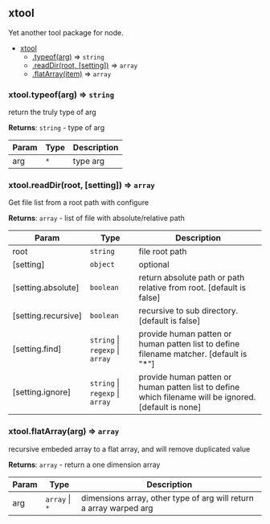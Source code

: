 
## xtool
<a name="xtool"></a>
Yet another tool package for node.

* [xtool](#xtool)
    * [.typeof(arg)](#xtool+typeof) ⇒ <code>string</code>
    * [.readDir(root, [setting])](#xtool+readDir) ⇒ <code>array</code>
    * [.flatArray(item)](#xtool+flatArray) ⇒ <code>array</code>


<a name="xtool+typeof"></a>

### xtool.typeof(arg) ⇒ <code>string</code>
return the truly type of arg

**Returns**: <code>string</code> - type of arg  

| Param | Type | Description |
| --- | --- | --- |
| arg | <code>\*</code> | type arg |

<a name="xtool+readDir"></a>

### xtool.readDir(root, [setting]) ⇒ <code>array</code>
Get file list from a root path with configure

**Returns**: <code>array</code> - list of file with absolute/relative path  

| Param | Type | Description |
| --- | --- | --- |
| root | <code>string</code> | file root path |
| [setting] | <code>object</code> | optional |
| [setting.absolute] | <code>boolean</code> | return absolute path or path relative from root. [default is false] |
| [setting.recursive] | <code>boolean</code> | recursive to sub directory. [default is false] |
| [setting.find] | <code>string</code> \| <code>regexp</code> \| <code>array</code> | provide human patten or human patten list to define filename matcher. [default is "*"] |
| [setting.ignore] | <code>string</code> \| <code>regexp</code> \| <code>array</code> | provide human patten or human patten list to define which filename will be ignored. [default is none] |

<a name="xtool+flatArray"></a>

### xtool.flatArray(arg) ⇒ <code>array</code>
recursive embeded array to a flat array, and will remove duplicated value

**Returns**: <code>array</code> - return a one dimension array  

| Param | Type | Description |
| --- | --- | --- |
| arg | <code>array</code> \| <code>\*</code> | dimensions array, other type of arg will return a array warped arg |

